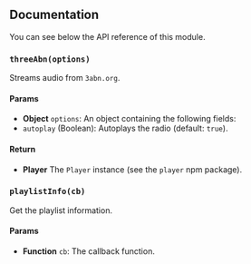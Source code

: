 ## Documentation

You can see below the API reference of this module.

### `threeAbn(options)`
Streams audio from `3abn.org`.

#### Params
- **Object** `options`: An object containing the following fields:
 - `autoplay` (Boolean): Autoplays the radio (default: `true`).

#### Return
- **Player** The `Player` instance (see the `player` npm package).

### `playlistInfo(cb)`
Get the playlist information.

#### Params
- **Function** `cb`: The callback function.

